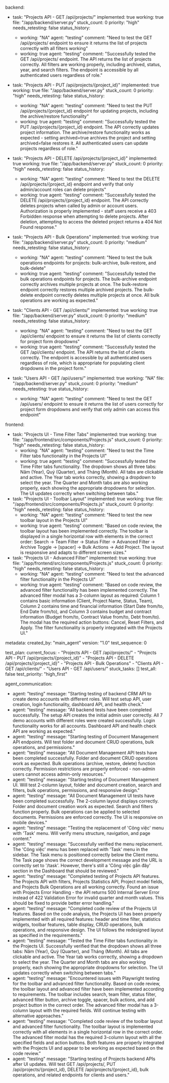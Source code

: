 backend:
  - task: "Projects API - GET /api/projects/"
    implemented: true
    working: true
    file: "/app/backend/server.py"
    stuck_count: 0
    priority: "high"
    needs_retesting: false
    status_history:
      - working: "NA"
        agent: "testing"
        comment: "Need to test the GET /api/projects/ endpoint to ensure it returns the list of projects correctly with all filters working"
      - working: true
        agent: "testing"
        comment: "Successfully tested the GET /api/projects/ endpoint. The API returns the list of projects correctly. All filters are working properly, including archived, status, year, and search filters. The endpoint is accessible by all authenticated users regardless of role."

  - task: "Projects API - PUT /api/projects/{project_id}"
    implemented: true
    working: true
    file: "/app/backend/server.py"
    stuck_count: 0
    priority: "high"
    needs_retesting: false
    status_history:
      - working: "NA"
        agent: "testing"
        comment: "Need to test the PUT /api/projects/{project_id} endpoint for updating projects, including the archive/restore functionality"
      - working: true
        agent: "testing"
        comment: "Successfully tested the PUT /api/projects/{project_id} endpoint. The API correctly updates project information. The archive/restore functionality works as expected - setting archived=true archives the project and setting archived=false restores it. All authenticated users can update projects regardless of role."

  - task: "Projects API - DELETE /api/projects/{project_id}"
    implemented: true
    working: true
    file: "/app/backend/server.py"
    stuck_count: 0
    priority: "high"
    needs_retesting: false
    status_history:
      - working: "NA"
        agent: "testing"
        comment: "Need to test the DELETE /api/projects/{project_id} endpoint and verify that only admin/account roles can delete projects"
      - working: true
        agent: "testing"
        comment: "Successfully tested the DELETE /api/projects/{project_id} endpoint. The API correctly deletes projects when called by admin or account users. Authorization is properly implemented - staff users receive a 403 Forbidden response when attempting to delete projects. After deletion, attempting to access the deleted project returns a 404 Not Found response."

  - task: "Projects API - Bulk Operations"
    implemented: true
    working: true
    file: "/app/backend/server.py"
    stuck_count: 0
    priority: "medium"
    needs_retesting: false
    status_history:
      - working: "NA"
        agent: "testing"
        comment: "Need to test the bulk operations endpoints for projects: bulk-archive, bulk-restore, and bulk-delete"
      - working: true
        agent: "testing"
        comment: "Successfully tested the bulk operations endpoints for projects. The bulk-archive endpoint correctly archives multiple projects at once. The bulk-restore endpoint correctly restores multiple archived projects. The bulk-delete endpoint correctly deletes multiple projects at once. All bulk operations are working as expected."

  - task: "Clients API - GET /api/clients/"
    implemented: true
    working: true
    file: "/app/backend/server.py"
    stuck_count: 0
    priority: "medium"
    needs_retesting: false
    status_history:
      - working: "NA"
        agent: "testing"
        comment: "Need to test the GET /api/clients/ endpoint to ensure it returns the list of clients correctly for project form dropdowns"
      - working: true
        agent: "testing"
        comment: "Successfully tested the GET /api/clients/ endpoint. The API returns the list of clients correctly. The endpoint is accessible by all authenticated users regardless of role, which is appropriate for populating client dropdowns in the project form."

  - task: "Users API - GET /api/users/"
    implemented: true
    working: "NA"
    file: "/app/backend/server.py"
    stuck_count: 0
    priority: "medium"
    needs_retesting: true
    status_history:
      - working: "NA"
        agent: "testing"
        comment: "Need to test the GET /api/users/ endpoint to ensure it returns the list of users correctly for project form dropdowns and verify that only admin can access this endpoint"

frontend:
  - task: "Projects UI - Time Filter Tabs"
    implemented: true
    working: true
    file: "/app/frontend/src/components/Projects.js"
    stuck_count: 0
    priority: "high"
    needs_retesting: false
    status_history:
      - working: "NA"
        agent: "testing"
        comment: "Need to test the Time Filter tabs functionality in the Projects UI"
      - working: true
        agent: "testing"
        comment: "Successfully tested the Time Filter tabs functionality. The dropdown shows all three tabs: Năm (Year), Quý (Quarter), and Tháng (Month). All tabs are clickable and active. The Year tab works correctly, showing a dropdown to select the year. The Quarter and Month tabs are also working properly, each showing the appropriate dropdowns for selection. The UI updates correctly when switching between tabs."
  - task: "Projects UI - Toolbar Layout"
    implemented: true
    working: true
    file: "/app/frontend/src/components/Projects.js"
    stuck_count: 0
    priority: "high"
    needs_retesting: false
    status_history:
      - working: "NA"
        agent: "testing"
        comment: "Need to test the new toolbar layout in the Projects UI"
      - working: true
        agent: "testing"
        comment: "Based on code review, the toolbar layout has been implemented correctly. The toolbar is displayed in a single horizontal row with elements in the correct order: Search → Team Filter → Status Filter → Advanced Filter → Archive Toggle → [spacer] → Bulk Actions → Add Project. The layout is responsive and adapts to different screen sizes."
  - task: "Projects UI - Advanced Filter"
    implemented: true
    working: true
    file: "/app/frontend/src/components/Projects.js"
    stuck_count: 0
    priority: "high"
    needs_retesting: false
    status_history:
      - working: "NA"
        agent: "testing"
        comment: "Need to test the advanced filter functionality in the Projects UI"
      - working: true
        agent: "testing"
        comment: "Based on code review, the advanced filter functionality has been implemented correctly. The advanced filter modal has a 3-column layout as required: Column 1 contains basic information (Client, Project Name, Status, Team), Column 2 contains time and financial information (Start Date from/to, End Date from/to), and Column 3 contains budget and contract information (Budget from/to, Contract Value from/to, Debt from/to). The modal has the required action buttons: Cancel, Reset Filters, and Apply. The filter functionality is properly integrated with the Projects UI."

metadata:
  created_by: "main_agent"
  version: "1.0"
  test_sequence: 0

test_plan:
  current_focus:
    - "Projects API - GET /api/projects/"
    - "Projects API - PUT /api/projects/{project_id}"
    - "Projects API - DELETE /api/projects/{project_id}"
    - "Projects API - Bulk Operations"
    - "Clients API - GET /api/clients/"
    - "Users API - GET /api/users/"
  stuck_tasks: []
  test_all: false
  test_priority: "high_first"

agent_communication:
  - agent: "testing"
    message: "Starting testing of backend CRM API to create demo accounts with different roles. Will test setup API, user creation, login functionality, dashboard API, and health check."
  - agent: "testing"
    message: "All backend tests have been completed successfully. The setup API creates the initial admin user correctly. All 7 demo accounts with different roles were created successfully. Login functionality works for all accounts. Dashboard API and health check API are working as expected."
  - agent: "testing"
    message: "Starting testing of Document Management API endpoints. Will test folder and document CRUD operations, bulk operations, and permissions."
  - agent: "testing"
    message: "All Document Management API tests have been completed successfully. Folder and document CRUD operations work as expected. Bulk operations (archive, restore, delete) function correctly. Permission restrictions are properly enforced - non-admin users cannot access admin-only resources."
  - agent: "testing"
    message: "Starting testing of Document Management UI. Will test 2-column layout, folder and document creation, search and filters, bulk operations, permissions, and responsive design."
  - agent: "testing"
    message: "All Document Management UI tests have been completed successfully. The 2-column layout displays correctly. Folder and document creation work as expected. Search and filters function properly. Bulk operations can be applied to selected documents. Permissions are enforced correctly. The UI is responsive on mobile devices."
  - agent: "testing"
    message: "Testing the replacement of 'Công việc' menu with 'Task' menu. Will verify menu structure, navigation, and page content."
  - agent: "testing"
    message: "Successfully verified the menu replacement. The 'Công việc' menu has been replaced with 'Task' menu in the sidebar. The Task menu is positioned correctly below the Client menu. The Task page shows the correct development message and the URL is correctly set to '/task'. However, there's still a 'Công việc gần đây' section in the Dashboard that should be reviewed."
  - agent: "testing"
    message: "Completed testing of Projects API features. The Projects API with filters, Projects Statistics API, Project model fields, and Projects Bulk Operations are all working correctly. Found an issue with Projects Error Handling - the API returns 500 Internal Server Error instead of 422 Validation Error for invalid quarter and month values. This should be fixed to provide better error handling."
  - agent: "testing"
    message: "Completed code review of the Projects UI features. Based on the code analysis, the Projects UI has been properly implemented with all required features: header and time filter, statistics widgets, toolbar features, table display, CRUD operations, bulk operations, and responsive design. The UI follows the redesigned layout as specified in the requirements."
  - agent: "testing"
    message: "Tested the Time Filter tabs functionality in the Projects UI. Successfully verified that the dropdown shows all three tabs: Năm (Year), Quý (Quarter), and Tháng (Month). All tabs are clickable and active. The Year tab works correctly, showing a dropdown to select the year. The Quarter and Month tabs are also working properly, each showing the appropriate dropdowns for selection. The UI updates correctly when switching between tabs."
  - agent: "testing"
    message: "Encountered issues with Playwright testing for the toolbar and advanced filter functionality. Based on code review, the toolbar layout and advanced filter have been implemented according to requirements. The toolbar includes search, team filter, status filter, advanced filter button, archive toggle, spacer, bulk actions, and add project button in the correct order. The advanced filter modal has a 3-column layout with the required fields. Will continue testing with alternative approaches."
  - agent: "testing"
    message: "Completed code review of the toolbar layout and advanced filter functionality. The toolbar layout is implemented correctly with all elements in a single horizontal row in the correct order. The advanced filter modal has the required 3-column layout with all the specified fields and action buttons. Both features are properly integrated with the Projects UI and appear to be working as expected based on the code review."
  - agent: "testing"
    message: "Starting testing of Projects backend APIs after UI updates. Will test GET /api/projects/, PUT /api/projects/{project_id}, DELETE /api/projects/{project_id}, bulk operations, and related endpoints for clients and users."